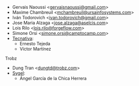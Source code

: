 - Gervais Naoussi \<<gervaisnaoussi@gmail.com>\>
- Maxime Chambreuil \<<mchambreuil@ursainfosystems.com>\>
- Iván Todorovich \<<ivan.todorovich@gmail.com>\>
- Jose Maria Alzaga \<<jose.alzaga@aselcis.com>\>
- Lois Rilo \<<lois.rilo@forgeflow.com>\>
- Simone Orsi \<<simone.orsi@camptocamp.com>\>
- [Tecnativa](https://www.tecnativa.com):
  - Ernesto Tejeda
  - Víctor Martínez

Trobz

- Dung Tran \<<dungtd@trobz.com>\>
- [Sygel](https://www.sygel.es):
  - Ángel García de la Chica Herrera
